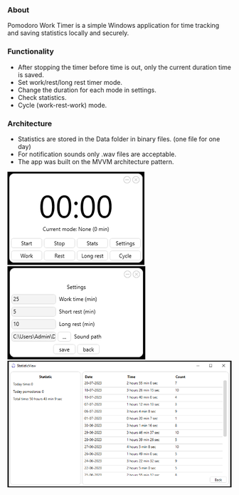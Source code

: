 ### About
Pomodoro Work Timer is a simple Windows application for time tracking and saving statistics locally and securely.

### Functionality
- After stopping the timer before time is out, only the current duration time is saved.
- Set work/rest/long rest timer mode.
- Change the duration for each mode in settings.
- Check statistics.
- Cycle (work-rest-work) mode.

### Architecture
- Statistics are stored in the Data folder in binary files. (one file for one day) 
- For notification sounds only .wav files are acceptable. 
- The app was built on the MVVM architecture pattern.

![alt](Screenshots/Screenshot_1.png)
![alt](Screenshots/Screenshot_2.png)
![alt](Screenshots/Screenshot_3.png)
